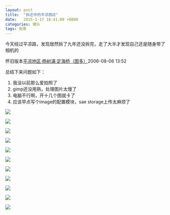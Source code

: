 ```yaml
---
layout: post
title:  "拆迁中的平凉西区"
date:   2015-1-17 18:41:00 +0800
categories: 镜头
tags: 街景
---
```

今天经过平凉路，发现居然拆了九年还没拆完，走了大半才发现自己还是随身带了相机的

怀旧版本[平凉地区·杨树浦·定海桥（图多）](http://ycool.com/post/ae3u4zu)2006-08-06 13:52

总结下来问题如下：

1. 我没以前那么爱拍照了
2. gimp还没用熟，处理图片太慢了
3. 电脑不行啊，开十几个图就卡了
4. 应该早点写个image的配置模块，sae storage上传太麻烦了

<!--more-->
![](http://7u2j48.com1.z0.glb.clouddn.com/blog_pingliang_IMG_0875.JPG)

![](http://7u2j48.com1.z0.glb.clouddn.com/blog_pingliang_IMG_0876.JPG)

![](http://7u2j48.com1.z0.glb.clouddn.com/blog_pingliang_IMG_0878.JPG)

![](http://7u2j48.com1.z0.glb.clouddn.com/blog_pingliang_IMG_0879.JPG)

![](http://7u2j48.com1.z0.glb.clouddn.com/blog_pingliang_IMG_0880.JPG)

![](http://7u2j48.com1.z0.glb.clouddn.com/blog_pingliang_IMG_0881.JPG)

![](http://7u2j48.com1.z0.glb.clouddn.com/blog_pingliang_IMG_0883.JPG)

![](http://7u2j48.com1.z0.glb.clouddn.com/blog_pingliang_IMG_0884.JPG)

![](http://7u2j48.com1.z0.glb.clouddn.com/blog_pingliang_IMG_0886.JPG)

![](http://7u2j48.com1.z0.glb.clouddn.com/blog_pingliang_IMG_0887.JPG)

![](http://7u2j48.com1.z0.glb.clouddn.com/blog_pingliang_IMG_0888.JPG)
